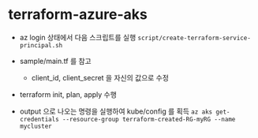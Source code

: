 # terraform-azure-aks

* az login 상태에서 다음 스크립트를 실행
`script/create-terraform-service-principal.sh`

* sample/main.tf 를 참고
  * client_id, client_secret 을 자신의 값으로 수정

* terraform init, plan, apply 수행

* output 으로 나오는 명령을 실행하여 kube/config 를 획득
`az aks get-credentials --resource-group terraform-created-RG-myRG --name mycluster`